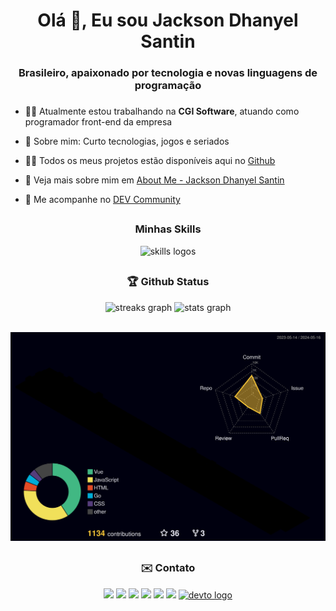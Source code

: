 <h1 align="center">Olá 👋, Eu sou Jackson Dhanyel Santin</h1>
<h3 align="center">Brasileiro, apaixonado por tecnologia e novas linguagens de programação</h3>


###

- 👨‍💻 Atualmente estou trabalhando na **CGI Software**, atuando como programador front-end da empresa

- 💬 Sobre mim: Curto tecnologias, jogos e seriados

- 👨‍💻 Todos os meus projetos estão disponíveis aqui no [Github](https://github.com/JacksonSantin?tab=repositories)
- 🔗 Veja mais sobre mim em [About Me - Jackson Dhanyel Santin](https://about-me-jacksonsantin.vercel.app/)
- 🔗 Me acompanhe no [DEV Community](https://dev.to/jacksonsantin)

##
<div align="center">
  <h3> <strong> Minhas Skills </strong></h3>
  <img src="https://skillicons.dev/icons?i=react,nodejs,ts,js,docker,git,vscode,vue,java,php,html,css" alt="skills logos" />
</div>

##

<div align="center">
   <h3> <strong> 🏆 Github Status </strong></h3>
  <img src="https://streak-stats.demolab.com?user=JacksonSantin&theme=radical" width="49%" alt="streaks graph" />
  <img src="https://github-readme-stats.vercel.app/api?username=JacksonSantin&theme=radical&show_icons=true&count_private=true" width="49%" alt="stats graph" />
</div> <br>

![](./profile-3d-contrib/profile-night-rainbow.svg)
  
  ##
  
  <div align="center"> 
    <h3> <strong> ✉️ Contato </strong></h3>
  <a href="https://instagram.com/jackson_santin" target="_blank"><img src="https://img.shields.io/badge/-Instagram-%23E4405F?style=for-the-badge&logo=instagram&logoColor=white" target="_blank"></a>
 	<a href="https://twitter.com/dhanyeljack" target="_blank"><img src="https://img.shields.io/badge/Twitter-000000?style=for-the-badge&logo=x&logoColor=white" target="_blank"></a>
  <a href="https://fb.com/jackson.santin.52" target="_blank"><img src="https://img.shields.io/badge/Facebook-1877f2?style=for-the-badge&logo=facebook&logoColor=white" target="_blank"></a> 
  <a href = "mailto:jackdhanyelsn@gmail.com"><img src="https://img.shields.io/badge/-Gmail-%23333?style=for-the-badge&logo=gmail&logoColor=white" target="_blank"></a>
  <a href="https://www.linkedin.com/in/jackson-dhanyel-santin" target="_blank"><img src="https://img.shields.io/badge/-LinkedIn-%230077B5?style=for-the-badge&logo=linkedin&logoColor=white" target="_blank"></a> 
  <a href="https://about-me-jacksonsantin.vercel.app/" target="_blank"><img src="https://img.shields.io/badge/About Me-000000?style=for-the-badge&logo=About.me&logoColor=white" target="_blank"></a> 
  <a href="https://dev.to/jacksonsantin" target="_blank">
    <img src="https://img.shields.io/static/v1?message=dev.to&logo=dev.to&label=&color=0A0A0A&logoColor=white&labelColor=&style=for-the-badge" alt="devto logo"  />
  </a>
</div>



